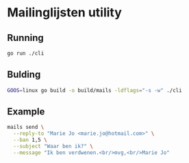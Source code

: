# Mailinglijsten utility

## Running

```bash
go run ./cli
```

## Bulding

```bash
GOOS=linux go build -o build/mails -ldflags="-s -w" ./cli
```

## Example

```bash
mails send \
  --reply-to "Marie Jo <marie.jo@hotmail.com>" \
  --ban 1,5 \
  --subject "Waar ben ik?" \
  --message "Ik ben verdwenen.<br/>mvg,<br/>Marie Jo"
```
